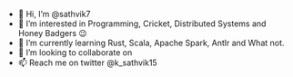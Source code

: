 - 👋 Hi, I’m @sathvik7
- 👀 I’m interested in Programming, Cricket, Distributed Systems and Honey Badgers 😉
- 🌱 I’m currently learning Rust, Scala, Apache Spark, Antlr and What not.
- 💞️ I’m looking to collaborate on 
- 📫 Reach me on twitter @k_sathvik15

<!---
sathvik7/sathvik7 is a ✨ special ✨ repository because its `README.md` (this file) appears on your GitHub profile.
You can click the Preview link to take a look at your changes.
--->
